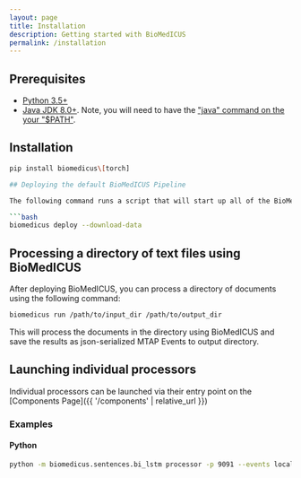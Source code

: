 ```yaml
---
layout: page
title: Installation
description: Getting started with BioMedICUS
permalink: /installation
---
```


## Prerequisites

- [Python 3.5+](https://www.python.org/)
- [Java JDK 8.0+](https://adoptopenjdk.net/index.html). Note, you will need to have the ["java" command on the your "$PATH"](https://www.java.com/en/download/help/path.xml).

## Installation

```bash
pip install biomedicus\[torch]

## Deploying the default BioMedICUS Pipeline

The following command runs a script that will start up all of the BioMedICUS services for processing clinical notes:

```bash
biomedicus deploy --download-data
```

## Processing a directory of text files using BioMedICUS

After deploying BioMedICUS, you can process a directory of documents using the following command:

```bash
biomedicus run /path/to/input_dir /path/to/output_dir
```

This will process the documents in the directory using BioMedICUS and save the results as json-serialized MTAP Events to output directory.

## Launching individual processors

Individual processors can be launched via their entry point on the [Components Page]({{ '/components' | relative_url }})

### Examples

#### Python

```bash
python -m biomedicus.sentences.bi_lstm processor -p 9091 --events localhost:9090
```
